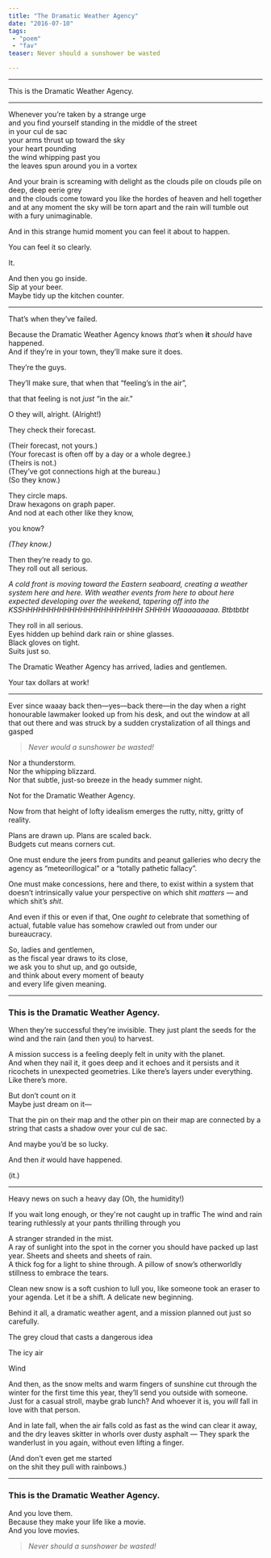 ```yaml
---
title: "The Dramatic Weather Agency"
date: "2016-07-10"
tags: 
 - "poem"
 - "fav"
teaser: Never should a sunshower be wasted

---
```


----

This is the Dramatic Weather Agency.

----
      
Whenever you’re taken by a strange urge  
and you find yourself standing in the middle of the street  
in your cul de sac  
your arms thrust up toward the sky  
your heart pounding  
the wind whipping past you  
the leaves spun around you in a vortex  

And your brain is screaming with delight 
as the clouds pile on clouds pile on deep, deep eerie grey  
and the clouds come toward you
like the hordes of heaven and hell together  
and at any moment the sky will be torn apart 
and the rain will tumble out 
with a fury unimaginable.  

And in this strange humid moment you can feel it about to happen.  

You can feel it so clearly.  

It.  
  
And then you go inside.  
Sip at your beer.  
Maybe tidy up the kitchen counter.

-----

That’s when they’ve failed.

Because the Dramatic Weather Agency knows *that’s* when **it** *should* have happened.  
And if they’re in your town, they’ll make sure it does.  


They’re the guys.  
 
They’ll make sure, that when that 
“feeling’s in the air”,

that that feeling is not *just* 
“in the air.”

O they will, alright. (Alright!)

They check their forecast.  

(Their forecast, not yours.)  
(Your forecast is often off by a day or a whole degree.)  
(Theirs is not.)  
(They’ve got connections high at the bureau.)  
(So they know.)

They circle maps.  
Draw hexagons on graph paper.  
And nod at each other like they know,  

you know?

*(They know.)*

Then they’re ready to go.  
They roll out all serious.

*A cold front is moving toward the Eastern seaboard, creating a weather system here and here. With weather events from here to about here expected developing over the weekend, tapering off into the KSSHHHHHHHHHHHHHHHHHHHHHHH SHHHH Waaaaaaaaa. Btbtbtbt*

They roll in all serious.  
Eyes hidden up behind dark rain or shine glasses.  
Black gloves on tight.  
Suits just so.  

The Dramatic Weather Agency has arrived, ladies and gentlemen.  

Your tax dollars at work!

---------

Ever since waaay back then—yes—back there—in the day
when a right honourable lawmaker looked up from his desk, 
and out the window at all that out there 
and was struck by a sudden crystalization of all things
and gasped

> *Never would a sunshower be wasted!*

Nor a thunderstorm.  
Nor the whipping blizzard.  
Nor that subtle, just-so breeze in the heady summer night.

Not for the Dramatic Weather Agency.

Now from that height of lofty idealism emerges the 
rutty, nitty, gritty of reality.  

Plans are drawn up. 
Plans are scaled back.  
Budgets cut means corners cut. 

One must endure the jeers from pundits and peanut galleries who decry the agency as “meteorillogical” or a “totally pathetic fallacy”. 

One must make concessions, here and there, 
to exist within a system that doesn’t intrinsically value your perspective 
on which shit *matters* — and which shit’s *shit*.

And even if this or even if that, 
One *ought to* celebrate that something of actual, futable value has somehow crawled out from under our bureaucracy.

So, ladies and gentlemen,  
as the fiscal year draws to its close,  
we ask you to shut up, and go outside,  
and think about every moment of beauty  
and every life given meaning.

-------

### This is the Dramatic Weather Agency.

When they’re successful they’re invisible. They just plant the seeds for the wind and the rain (and then you) to harvest.

A mission success is a feeling deeply felt in unity with the planet.  
And when they nail it, it goes deep and it echoes and it persists and it ricochets in unexpected geometries. 
Like there’s layers under everything. 
Like there’s more.

But don’t count on it  
Maybe just dream on it— 

That the pin on their map
and the other pin on their map
are connected by a string
that casts a shadow over your cul de sac.

And maybe you’d be so lucky.  

And then *it* would have happened.

(it.)

------

Heavy news on such a heavy day
 (Oh, the humidity!)

If you wait long enough, or they're not caught up in traffic
The wind and rain tearing ruthlessly at your pants
thrilling through you


A stranger stranded in the mist.  
A ray of sunlight into the spot in the corner you should have packed up last year.
Sheets and sheets and sheets of rain.  
A thick fog for a light to shine through.
A pillow of snow’s otherworldly stillness to embrace the tears.

Clean new snow is a soft cushion to lull you, like someone took an eraser to your agenda. Let it be a shift. A delicate new beginning.

Behind it all, a dramatic weather agent, and a mission planned out just so carefully.

The grey cloud that casts a dangerous idea

The icy air 

Wind

And then, as the snow melts and warm fingers of sunshine cut through the winter for the first time this year, they’ll send you outside with someone. Just for a casual stroll, maybe grab lunch? And whoever it is, you *will* fall in love with that person.

And in late fall, when the air falls cold as fast as the wind can clear it away, and the dry leaves skitter in whorls over dusty asphalt — They spark the wanderlust in you again, without even lifting a finger.

(And don’t even get me started  
on the shit they pull with rainbows.)

------
 
### This is the Dramatic Weather Agency.


And you love them.  
Because they make your life like a movie.  
And you love movies.

> *Never should a sunshower be wasted!*